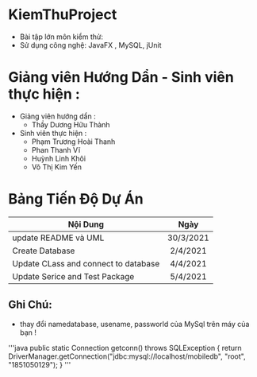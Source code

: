 # KiemThuProject
- Bài tập lớn môn kiểm thử:
- Sử dụng công nghệ: JavaFX , MySQL, jUnit 

# Giảng viên Hướng Dẩn - Sinh viên thực hiện :
- Giảng viên hướng dẩn : 
  - Thầy Dương Hữu Thành 
- Sinh viên thực hiện :
  - Phạm Trương Hoài Thanh
  - Phan Thanh Vĩ
  - Huỳnh Linh Khôi
  - Võ Thị Kim Yến

# Bảng Tiến Độ Dự Án
| Nội Dung                 | Ngày          |
| ------------------------ |:-------------:|
| update README và UML     | 30/3/2021     |
| Create Database          | 2/4/2021     |
| Update CLass and connect to database          | 4/4/2021     |
| Update Serice and Test Package          | 5/4/2021     |

## Ghi Chú:
- thay đổi namedatabase, usename, passworld của MySql trên máy của bạn !

'''java
 public static Connection getconn() throws SQLException {
        return DriverManager.getConnection("jdbc:mysql://localhost/mobiledb", "root", "1851050129");
    }
'''
